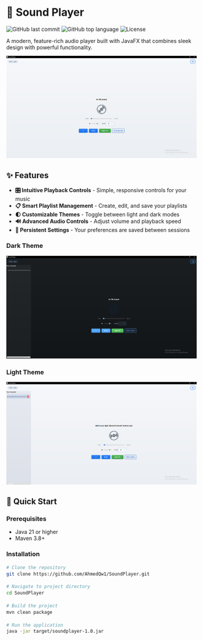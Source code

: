 # 🎵 Sound Player

![GitHub last commit](https://img.shields.io/github/last-commit/AhmedQw1/SoundPlayer)
![GitHub top language](https://img.shields.io/github/languages/top/AhmedQw1/SoundPlayer)
![License](https://img.shields.io/github/license/AhmedQw1/SoundPlayer)

A modern, feature-rich audio player built with JavaFX that combines sleek design with powerful functionality.

![Main Interface](screenshots/main-screen.png)

## ✨ Features

- **🎛️ Intuitive Playback Controls** - Simple, responsive controls for your music
- **📋 Smart Playlist Management** - Create, edit, and save your playlists
- **🌓 Customizable Themes** - Toggle between light and dark modes
- **🔊 Advanced Audio Controls** - Adjust volume and playback speed
- **💾 Persistent Settings** - Your preferences are saved between sessions

### Dark Theme
![Dark Theme](screenshots/dark-theme.png)

### Light Theme
![Light Theme](screenshots/light-theme.png)

## 🚀 Quick Start

### Prerequisites
- Java 21 or higher
- Maven 3.8+

### Installation

```bash
# Clone the repository
git clone https://github.com/AhmedQw1/SoundPlayer.git

# Navigate to project directory
cd SoundPlayer

# Build the project
mvn clean package

# Run the application
java -jar target/soundplayer-1.0.jar

